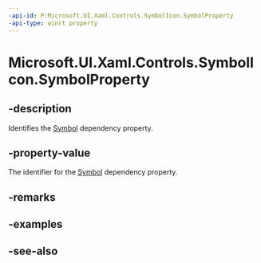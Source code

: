 ```yaml
---
-api-id: P:Microsoft.UI.Xaml.Controls.SymbolIcon.SymbolProperty
-api-type: winrt property
---
```


<!-- Property syntax
public Windows.UI.Xaml.DependencyProperty SymbolProperty { get; }
-->

# Microsoft.UI.Xaml.Controls.SymbolIcon.SymbolProperty

## -description
Identifies the [Symbol](symbolicon_symbol.md) dependency property.

## -property-value
The identifier for the [Symbol](symbolicon_symbol.md) dependency property.

## -remarks

## -examples

## -see-also
